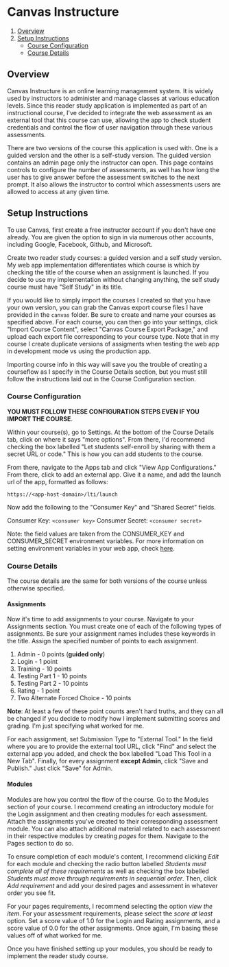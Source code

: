 # Canvas Instructure

1. [Overview](#overview)
2. [Setup Instructions](#setup-instructions)
    * [Course Configuration](#course-configuration)
    * [Course Details](#course-details)
 
## Overview
Canvas Instructure is an online learning management system. It is widely used by instructors to administer and manage classes at various education levels. Since this reader study application is implemented as part of an instructional course, I've decided to integrate the web assessment as an external tool that this course can use, allowing the app to check student credentials and control the flow of user navigation through these various assessments.

There are two versions of the course this application is used with. One is a guided version and the other is a self-study version. The guided version contains an admin page only the instructor can open. This page contains controls to configure the number of assessments, as well has how long the user has to give answer before the assessment switches to the next prompt. It also allows the instructor to control which assessments users are allowed to access at any given time.

## Setup Instructions
To use Canvas, first create a free instructor account if you don't have one already. You are given the option to sign in via numerous other accounts, including Google, Facebook, Github, and Microsoft. 

Create two reader study courses: a guided version and a self study version. My web app implementation differentiates which course is which by checking the title of the course when an assignment is launched. If you decide to use my implementation without changing anything, the self study course must have "Self Study" in its title.

If you would like to simply import the courses I created so that you have your own version, you can grab the Canvas export course files I have provided in the ```canvas``` folder. Be sure to create and name your courses as specified above. For each course, you can then go into your settings, click "Import Course Content", select "Canvas Course Export Package," and upload each export file corresponding to your course type. Note that in my course I create duplicate versions of assigments when testing the web app in development mode vs using the production app. 

Importing course info in this way will save you the trouble of creating a courseflow as I specify in the Course Details section, but you must still follow the instructions laid out in the Course Configuration section.

### Course Configuration
**YOU MUST FOLLOW THESE CONFIGURATION STEPS EVEN IF YOU IMPORT THE COURSE**.

Within your course(s), go to Settings. At the bottom of the Course Details tab, click on where it says "more options". From there, I'd recommend checking the box labelled "Let students self-enroll by sharing with them a secret URL or code." This is how you can add students to the course.

From there, navigate to the Apps tab and click "View App Configurations." From there, click to add an external app. Give it a name, and add the launch url of the app, formatted as follows:

`https://<app-host-domain>/lti/launch`

Now add the following to the "Consumer Key" and "Shared Secret" fields. 

Consumer Key: `<consumer key>`
Consumer Secret: `<consumer secret>`

Note: the field values are taken from the CONSUMER_KEY and CONSUMER_SECRET environment variables. For more information on setting environment variables in your web app, check [here](./heroku.md#environment-variables).

### Course Details
The course details are the same for both versions of the course unless otherwise specified.

#### Assignments
Now it's time to add assignments to your course. Navigate to your Assignments section. You must create one of each of the following types of assignments. Be sure your assignment names includes these keywords in the title. Assign the specified number of points to each assignment. 

1. Admin - 0 points (**guided only**)
2. Login - 1 point
2. Training - 10 points
3. Testing Part 1 - 10 points
4. Testing Part 2 - 10 points
5. Rating - 1 point
6. Two Alternate Forced Choice - 10 points

**Note**: At least a few of these point counts aren't hard truths, and they can all be changed if you decide to modify how I implement submitting scores and grading. I'm just specifying what worked for me.

For each assignment, set Submission Type to "External Tool." In the field where you are to provide the external tool URL, click "Find" and select the external app you added, and check the box labelled "Load This Tool in a New Tab". Finally, for every assignment **except Admin**, click "Save and Publish." Just click "Save" for Admin.

#### Modules
Modules are how you control the flow of the course. Go to the Modules section of your course. I recommend creating an introductory module for the Login assignment and then creating modules for each assessment. Attach the assignments you've created to their corresponding assessment module. You can also attach additional material related to each assessment in their respective modules by creating *pages* for them. Navigate to the Pages section to do so.

To ensure completion of each module's content, I recommend clicking *Edit* for each module and checking the radio button labelled *Students must complete all of these requirements* as well as checking the box labelled *Students must move through requirements in sequential order*. Then, click *Add requirement* and add your desired pages and assessment in whatever order you see fit. 

For your pages requirements, I recommend selecting the option *view the item*. For your assessment requirements, please select the *score at least* option. Set a score value of 1.0 for the Login and Rating assignments, and a score value of 0.0 for the other assignments. Once again, I'm basing these values off of what worked for me.

Once you have finished setting up your modules, you should be ready to implement the reader study course. 